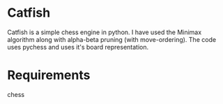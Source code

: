 # Catfish
Catfish is a simple chess engine in python.
I have used the Minimax algorithm along with alpha-beta pruning (with move-ordering).
The code uses pychess and uses it's board representation.

# Requirements
chess
